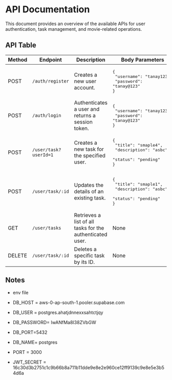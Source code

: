 # API Documentation

This document provides an overview of the available APIs for user authentication, task management, and movie-related operations.

## API Table

| Method | Endpoint                          | Description                              | Body Parameters                          |
|--------|-----------------------------------|------------------------------------------|------------------------------------------|
| POST   | `/auth/register`                  | Creates a new user account.              | <pre>{<br>    "username": "tanay123",<br>    "password": "tanay@123"<br>}</pre> |
| POST   | `/auth/login`                     | Authenticates a user and returns a session token. | <pre>{<br>    "username": "tanay123",<br>    "password": "tanay@123"<br>}</pre> |
| POST   | `/user/task?userId=1`             | Creates a new task for the specified user. | <pre>{<br>    "title": "smaple4",<br>    "description": "asbc",<br>    "status": "pending"<br>}</pre> |
| POST   | `/user/task/:id`                  | Updates the details of an existing task. | <pre>{<br>    "title": "smaple1",<br>    "description": "asbc",<br>    "status": "pending"<br>}</pre> |
| GET    | `/user/tasks`                     | Retrieves a list of all tasks for the authenticated user. | None |
| DELETE | `/user/task/:id`                  | Deletes a specific task by its ID.       | None |

## Notes
- env file

- DB_HOST = aws-0-ap-south-1.pooler.supabase.com
- DB_USER = postgres.ahatjdnnexxsahtctjqy
- DB_PASSWORD= IwANfMa8I38ZVbGW
- DB_PORT=5432
- DB_NAME= postgres
- PORT = 3000
- JWT_SECRET = 16c30d3b2751c1c9b66b8a711b11dde9e8e2e960ce12ff9139c9e8e5e3b54d6a
